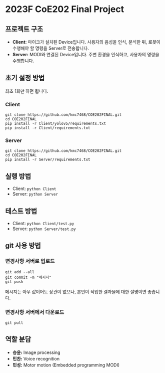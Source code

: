 # 2023F CoE202 Final Project
## 프로젝트 구조
- **Client:** 마이크가 설치된 Device입니다. 사용자의 음성을 인식, 분석한 뒤, 로봇이 수행해야 할 명령을 Server로 전송합니다.
- **Server:** MODI와 연결된 Device입니다. 주변 환경을 인식하고, 사용자의 명령을 수행합니다.

## 초기 설정 방법
최초 1회만 하면 됩니다.

### Client
```
git clone https://github.com/kmc7468/COE202FINAL.git
cd COE202FINAL
pip install -r Client/yolov5/requirements.txt
pip install -r Client/requirements.txt
```

### Server
```
git clone https://github.com/kmc7468/COE202FINAL.git
cd COE202FINAL
pip install -r Server/requirements.txt
```

## 실행 방법
- Client: `python Client`
- Server: `python Server`

## 테스트 방법
- Client: `python Client/test.py`
- Server: `python Server/test.py`

## git 사용 방법
### 변경사항 서버로 업로드
```
git add --all
git commit -m "메시지"
git push
```
메시지는 아무 값이어도 상관이 없으나, 본인이 작업한 결과물에 대한 설명이면 좋습니다.

### 변경사항 서버에서 다운로드
```
git pull
```

## 역할 분담
- **승윤:** Image processing
- **민찬:** Voice recognition
- **민성:** Motor motion (Embedded programming MODI) 